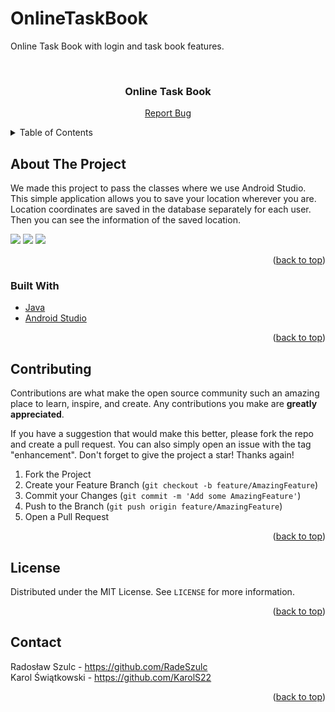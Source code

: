 # OnlineTaskBook

Online Task Book with login and task book features.

<div id="top"></div>

<!-- PROJECT LOGO -->
<br />
<div align="center">
  <h3 align="center">Online Task Book</h3>
  <p align="center">
    <a href="https://github.com/RadeSzulc/OnlineTaskBook/issues">Report Bug</a>
    
  </p>
</div>

<!-- TABLE OF CONTENTS -->
<details>
  <summary>Table of Contents</summary>
  <ol>
    <li>
      <a href="#about-the-project">About The Project</a>
      <ul>
        <li><a href="#built-with">Built With</a></li>
      </ul>
    </li>
   
    <li><a href="#contributing">Contributing</a></li>
    <li><a href="#license">License</a></li>
    <li><a href="#contact">Contact</a></li>
  </ol>
</details>

<!-- ABOUT THE PROJECT -->

## About The Project

We made this project to pass the classes where we use Android Studio. This simple application allows you to save your location wherever you are. Location coordinates are saved in the database separately for each user. Then you can see the information of the saved location.

![](https://i.gyazo.com/c3c70348bdb7564b518a98353f7593b7.png)
![](https://i.gyazo.com/5ea222d2a28c7eea1bd682c03fd24509.png)
![](https://i.gyazo.com/30deeb8f02b085632e75c610424055d7.png)

<p align="right">(<a href="#top">back to top</a>)</p>

### Built With

- [Java](https://www.java.com)
- [Android Studio](https://developer.android.com)

<p align="right">(<a href="#top">back to top</a>)</p>

<!-- GETTING STARTED -->

<!--## Getting Started -->



<!-- CONTRIBUTING -->

## Contributing

Contributions are what make the open source community such an amazing place to learn, inspire, and create. Any contributions you make are **greatly appreciated**.

If you have a suggestion that would make this better, please fork the repo and create a pull request. You can also simply open an issue with the tag "enhancement".
Don't forget to give the project a star! Thanks again!

1. Fork the Project
2. Create your Feature Branch (`git checkout -b feature/AmazingFeature`)
3. Commit your Changes (`git commit -m 'Add some AmazingFeature'`)
4. Push to the Branch (`git push origin feature/AmazingFeature`)
5. Open a Pull Request

<p align="right">(<a href="#top">back to top</a>)</p>

<!-- LICENSE -->

## License

Distributed under the MIT License. See `LICENSE` for more information.

<p align="right">(<a href="#top">back to top</a>)</p>

<!-- CONTACT -->

## Contact

Radosław Szulc - https://github.com/RadeSzulc
<br />
Karol Świątkowski - https://github.com/KarolS22

<p align="right">(<a href="#top">back to top</a>)</p>
